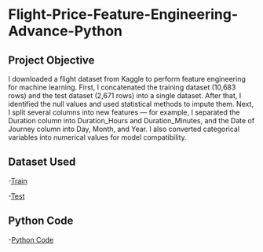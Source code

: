 # Flight-Price-Feature-Engineering-Advance-Python

## Project Objective
I downloaded a flight dataset from Kaggle to perform feature engineering for machine learning. First, I concatenated the training dataset (10,683 rows) and the test dataset (2,671 rows) into a single dataset. After that, I identified the null values and used statistical methods to impute them. Next, I split several columns into new features — for example, I separated the Duration column into Duration_Hours and Duration_Minutes, and the Date of Journey column into Day, Month, and Year. I also converted categorical variables into numerical values for model compatibility.

## Dataset Used

-<a href="https://github.com/AsheeshSinghrajput/Flight-Price-Feature-Engineering-Advance-Python/blob/main/Data_Train.xlsx">Train</a>

-<a href="https://github.com/AsheeshSinghrajput/Flight-Price-Feature-Engineering-Advance-Python/blob/main/Test_set.xlsx">Test</a>

## Python Code

-<a href="https://github.com/AsheeshSinghrajput/Flight-Price-Feature-Engineering-Advance-Python/blob/main/Flight%20Price%20Prediciton%20Feature%20Engineering.ipynb">Python Code</a>

